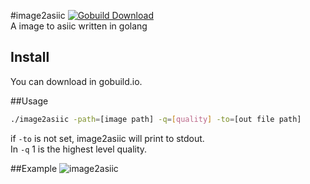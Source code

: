 #image2asiic
[![Gobuild Download](http://gobuild.io/badge/github.com/Alienero/image2asiic/downloads.svg)](http://gobuild.io/github.com/Alienero/image2asiic)                    
A image to asiic written in golang

## Install
You can download in gobuild.io.

##Usage
```sh
./image2asiic -path=[image path] -q=[quality] -to=[out file path]
```
if `-to` is not set, image2asiic will print to stdout.        
In `-q` 1 is the highest level quality.

##Example
![image2asiic](https://raw.githubusercontent.com/Alienero/image2asiic/master/example/ex.png "image2asiic")

